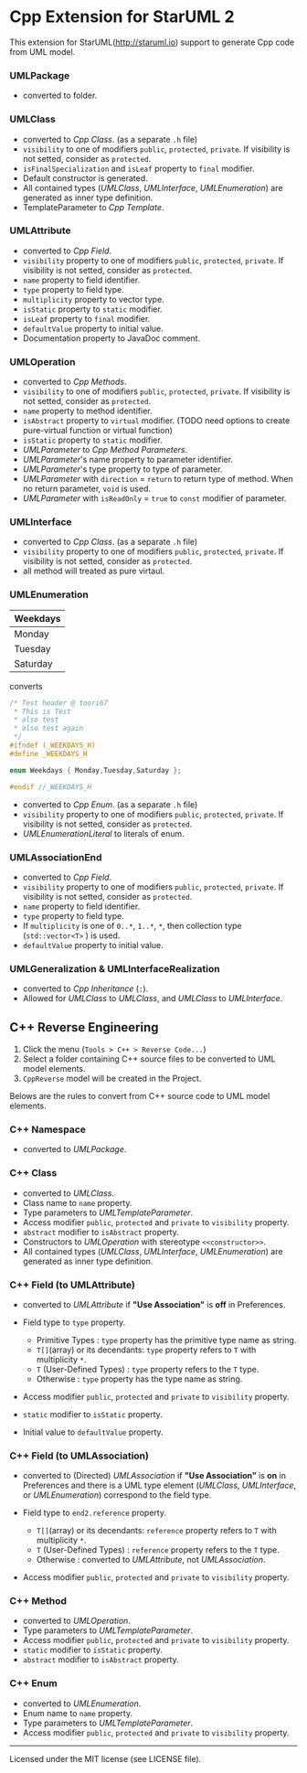 Cpp Extension for StarUML 2
============================
This extension for StarUML(http://staruml.io) support to generate Cpp code from UML model.



### UMLPackage
* converted to folder.

### UMLClass

* converted to _Cpp Class_. (as a separate `.h` file)
* `visibility` to one of modifiers `public`, `protected`, `private`. If visibility is not setted, consider as `protected`.
* `isFinalSpecialization` and `isLeaf` property to `final` modifier.
* Default constructor is generated.
* All contained types (_UMLClass_, _UMLInterface_, _UMLEnumeration_) are generated as inner type definition.
* TemplateParameter to _Cpp Template_.

### UMLAttribute

* converted to _Cpp Field_.
* `visibility` property to one of modifiers `public`, `protected`, `private`. If visibility is not setted, consider as `protected`.
* `name` property to field identifier.
* `type` property to field type.
* `multiplicity` property to vector type.
* `isStatic` property to `static` modifier.
* `isLeaf` property to `final` modifier.
* `defaultValue` property to initial value.
* Documentation property to JavaDoc comment.

### UMLOperation

* converted to _Cpp Methods_.
* `visibility` to one of modifiers `public`, `protected`, `private`. If visibility is not setted, consider as `protected`.
* `name` property to method identifier.
* `isAbstract` property to `virtual` modifier. (TODO need options to create pure-virtual function or virtual function)
* `isStatic` property to `static` modifier.
* _UMLParameter_ to _Cpp Method Parameters_.
* _UMLParameter_'s name property to parameter identifier.
* _UMLParameter_'s type property to type of parameter.
* _UMLParameter_ with `direction` = `return` to return type of method. When no return parameter, `void` is used.
* _UMLParameter_ with `isReadOnly` = `true` to `const` modifier of parameter.

### UMLInterface

* converted to _Cpp Class_.  (as a separate `.h` file)
* `visibility` property to one of modifiers `public`, `protected`, `private`. If visibility is not setted, consider as `protected`.
* all method will treated as pure virtaul.

### UMLEnumeration
| Weekdays      |
| ------------- |
| Monday        |
| Tuesday       |
| Saturday      |

converts

```c
/* Test header @ toori67
 * This is Test
 * also test
 * also test again
 */
#ifndef (_WEEKDAYS_H)
#define _WEEKDAYS_H

enum Weekdays { Monday,Tuesday,Saturday };

#endif //_WEEKDAYS_H
```

* converted to _Cpp Enum_.  (as a separate `.h` file)
* `visibility` property to one of modifiers `public`, `protected`, `private`. If visibility is not setted, consider as `protected`.
* _UMLEnumerationLiteral_ to literals of enum.

### UMLAssociationEnd

* converted to _Cpp Field_.
* `visibility` property to one of modifiers `public`, `protected`, `private`. If visibility is not setted, consider as `protected`.
* `name` property to field identifier.
* `type` property to field type.
* If `multiplicity` is one of `0..*`, `1..*`, `*`, then collection type (`std::vector<T>` ) is used.
* `defaultValue` property to initial value.

### UMLGeneralization & UMLInterfaceRealization

* converted to _Cpp Inheritance_ (` : `).
* Allowed for _UMLClass_ to _UMLClass_, and _UMLClass_ to _UMLInterface_.



C++ Reverse Engineering
------------------------

1. Click the menu (`Tools > C++ > Reverse Code...`)
2. Select a folder containing C++ source files to be converted to UML model elements.
3. `CppReverse` model will be created in the Project.

Belows are the rules to convert from C++ source code to UML model elements.

### C++ Namespace

* converted to _UMLPackage_.

### C++ Class

* converted to _UMLClass_.
* Class name to `name` property.
* Type parameters to _UMLTemplateParameter_.
* Access modifier `public`, `protected` and  `private` to `visibility` property.
* `abstract` modifier to `isAbstract` property.
* Constructors to _UMLOperation_ with stereotype `<<constructor>>`.
* All contained types (_UMLClass_, _UMLInterface_, _UMLEnumeration_) are generated as inner type definition.


### C++ Field (to UMLAttribute)

* converted to _UMLAttribute_ if __"Use Association"__ is __off__ in Preferences.
* Field type to `type` property.

    * Primitive Types : `type` property has the primitive type name as string.
    * `T[]`(array) or its decendants: `type` property refers to `T` with multiplicity `*`.
    * `T` (User-Defined Types)  : `type` property refers to the `T` type.
    * Otherwise : `type` property has the type name as string.

* Access modifier `public`, `protected` and  `private` to `visibility` property.
* `static` modifier to `isStatic` property.
* Initial value to `defaultValue` property.

### C++ Field (to UMLAssociation)

* converted to (Directed) _UMLAssociation_ if __"Use Association"__ is __on__ in Preferences and there is a UML type element (_UMLClass_, _UMLInterface_, or _UMLEnumeration_) correspond to the field type.
* Field type to `end2.reference` property.

    * `T[]`(array) or its decendants: `reference` property refers to `T` with multiplicity `*`.
    * `T` (User-Defined Types)  : `reference` property refers to the `T` type.
    * Otherwise : converted to _UMLAttribute_, not _UMLAssociation_.

* Access modifier `public`, `protected` and  `private` to `visibility` property.

### C++ Method

* converted to _UMLOperation_.
* Type parameters to _UMLTemplateParameter_.
* Access modifier `public`, `protected` and  `private` to `visibility` property.
* `static` modifier to `isStatic` property.
* `abstract` modifier to `isAbstract` property.


### C++ Enum

* converted to _UMLEnumeration_.
* Enum name to `name` property.
* Type parameters to _UMLTemplateParameter_.
* Access modifier `public`, `protected` and  `private` to `visibility` property.

---

Licensed under the MIT license (see LICENSE file).
